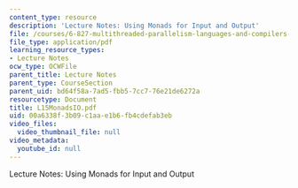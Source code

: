 ```yaml
---
content_type: resource
description: 'Lecture Notes: Using Monads for Input and Output'
file: /courses/6-827-multithreaded-parallelism-languages-and-compilers-fall-2002/00a6338f3b09c1aae1b6fb4cdefab3eb_L15MonadsIO.pdf
file_type: application/pdf
learning_resource_types:
- Lecture Notes
ocw_type: OCWFile
parent_title: Lecture Notes
parent_type: CourseSection
parent_uid: bd64f58a-7ad5-fbb5-7cc7-76e21de6272a
resourcetype: Document
title: L15MonadsIO.pdf
uid: 00a6338f-3b09-c1aa-e1b6-fb4cdefab3eb
video_files:
  video_thumbnail_file: null
video_metadata:
  youtube_id: null
---
```

Lecture Notes: Using Monads for Input and Output